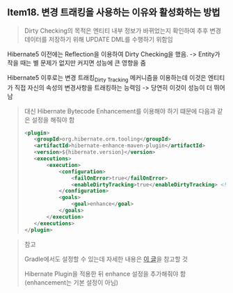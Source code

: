 ## Item18. 변경 트래킹을 사용하는 이유와 활성화하는 방법

> Dirty Checking의 목적은 엔티티 내부 정보가 바뀌었는지 확인하여 추후 변경 데이터를 저장하기 위해 UPDATE DML를 수행하기 위함임

Hibernate5 이전에는 Reflection을 이용하여 Dirty Checking을 했음.
-> Entity가 작을 때는 별 문제가 없지만 커지면 성능에 큰 영향을 줌

Hibernate5 이후로는 변경 트래킹<sub>Dirty Tracking</sub> 메커니즘을 이용하는데 이것은 엔티티가 직접 자신의 속성의 변경사항을 트래킹하는 능력임
-> 당연히 이것이 성능이 더 뛰어남
> 대신 Hibernate Bytecode Enhancement를 이용해야 하기 떄문에 다음과 같은 설정을 해줘야 함
> ```xml
> <plugin>
>    <groupId>org.hibernate.orm.tooling</groupId>
>    <artifactId>hibernate-enhance-maven-plugin</artifactId>
>    <version>${hibernate.version}</version>
>    <executions>
>        <execution>
>            <configuration>
>                <failOnError>true</failOnError>
>                <enableDirtyTracking>true</enableDirtyTracking> <!-- 여기 -->
>            </configuration>
>            <goals>
>                <goal>enhance</goal>
>            </goals>
>        </execution>
>    </executions>
> </plugin>
> ```

> 참고
> 
> Gradle에서도 설정할 수 있는데 자세한 내용은 [이 글](https://docs.jboss.org/hibernate/orm/5.4/topical/html_single/bytecode/BytecodeEnhancement.html)을 참고할 것
> 
> Hibernate Plugin을 적용한 뒤 enhance 설정을 추가해줘야 함 (enhancement는 기본 설정이 아님)